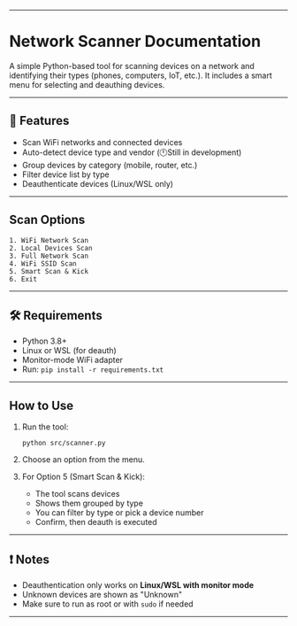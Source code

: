 

---

# Network Scanner Documentation

A simple Python-based tool for scanning devices on a network and identifying their types (phones, computers, IoT, etc.). It includes a smart menu for selecting and deauthing devices.

---

## 📌 Features

* Scan WiFi networks and connected devices
* Auto-detect device type and vendor (🕛Still in development)
* Group devices by category (mobile, router, etc.)
* Filter device list by type
* Deauthenticate devices (Linux/WSL only)

---

## Scan Options

```
1. WiFi Network Scan  
2. Local Devices Scan  
3. Full Network Scan  
4. WiFi SSID Scan  
5. Smart Scan & Kick  
6. Exit
```

---

## 🛠 Requirements

* Python 3.8+
* Linux or WSL (for deauth)
* Monitor-mode WiFi adapter
* Run: `pip install -r requirements.txt`

---

##  How to Use

1. Run the tool:

   ```
   python src/scanner.py
   ```
2. Choose an option from the menu.
3. For Option 5 (Smart Scan & Kick):

   * The tool scans devices
   * Shows them grouped by type
   * You can filter by type or pick a device number
   * Confirm, then deauth is executed


---

## ❗ Notes

* Deauthentication only works on **Linux/WSL with monitor mode**
* Unknown devices are shown as "Unknown"
* Make sure to run as root or with `sudo` if needed

---

